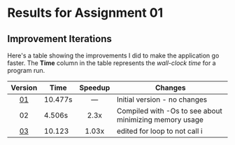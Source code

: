# Results for Assignment 01

## Improvement Iterations

Here's a table showing the improvements I did to make the application go faster.  The **Time** column in the table represents the _wall-clock time_ for a program run.

| Version | Time | Speedup | Changes |
| :-----: | ---- | :-----: | ------- |
| [01](01.cpp) | 10.477s | &mdash; | Initial version - no changes |
| 02 | 4.506s | 2.3x | Compiled with -Os to see about minimizing memory usage |
| [03](03.cpp) | 10.123 | 1.03x| edited for loop to not call i 

